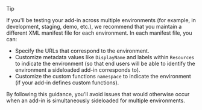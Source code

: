 > [!TIP]
> If you'll be testing your add-in across multiple environments (for example, in development, staging, demo, etc.), we recommend that you maintain a different XML manifest file for each environment. In each manifest file, you can:
> - Specify the URLs that correspond to the environment.
> - Customize metadata values like `DisplayName` and labels within `Resources` to indicate the environment (so that end users will be able to identify the environment a sideloaded add-in corresponds to). 
> - Customize the custom functions `namespace` to indicate the environment (if your add-in defines custom functions).
> 
> By following this guidance, you'll avoid issues that would otherwise occur when an add-in is simultaneously sideloaded for multiple environments.